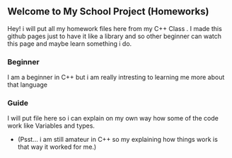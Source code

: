 ## Welcome to My School Project (Homeworks)

Hey! i will put all my homework files here from my C++ Class .
I made this github pages just to have it like a library and so other beginner can watch this page and maybe learn something i do.


### Beginner

I am a beginner in C++ but i am really intresting to learning me more about that language

### Guide

I will put file here so i can explain on my own way how some of the code work like Variables and types.
* (Psst... i am still amateur in C++ so my explaining how things work is that way it worked for me.)


